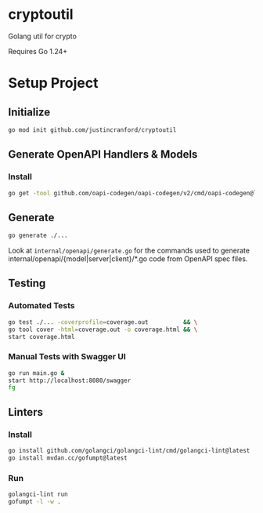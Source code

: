# cryptoutil
Golang util for crypto

Requires Go 1.24+

# Setup Project

## Initialize
```sh
go mod init github.com/justincranford/cryptoutil
```

## Generate OpenAPI Handlers & Models

### Install

```sh
go get -tool github.com/oapi-codegen/oapi-codegen/v2/cmd/oapi-codegen@latest
```

## Generate
```sh
go generate ./...
```

Look at `internal/openapi/generate.go` for the commands used to generate internal/openapi/{model|server|client}/*.go code from OpenAPI spec files.

## Testing

### Automated Tests
```sh
go test ./... -coverprofile=coverage.out          && \
go tool cover -html=coverage.out -o coverage.html && \
start coverage.html
```

### Manual Tests with Swagger UI
```sh
go run main.go &
start http://localhost:8080/swagger
fg
```

## Linters

### Install

```sh
go install github.com/golangci/golangci-lint/cmd/golangci-lint@latest
go install mvdan.cc/gofumpt@latest
```

### Run

```sh
golangci-lint run
gofumpt -l -w .
```
